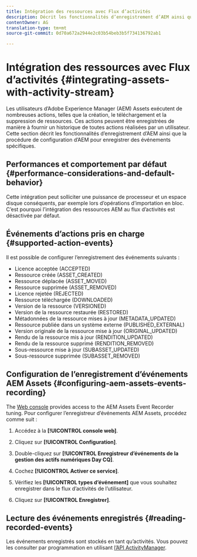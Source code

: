 ```yaml
---
title: Intégration des ressources avec Flux d’activités
description: Décrit les fonctionnalités d’enregistrement d’AEM ainsi que la procédure de configuration d’AEM pour enregistrer des événements spécifiques.
contentOwner: AG
translation-type: tm+mt
source-git-commit: 0d70a672a2944e2c03b54beb3b5f734136792ab1

---
```



# Intégration des ressources avec Flux d’activités {#integrating-assets-with-activity-stream}

Les utilisateurs d’Adobe Experience Manager (AEM) Assets exécutent de nombreuses actions, telles que la création, le téléchargement et la suppression de ressources. Ces actions peuvent être enregistrées de manière à fournir un historique de toutes actions réalisées par un utilisateur. Cette section décrit les fonctionnalités d’enregistrement d’AEM ainsi que la procédure de configuration d’AEM pour enregistrer des événements spécifiques.

## Performances et comportement par défaut {#performance-considerations-and-default-behavior}

Cette intégration peut solliciter une puissance de processeur et un espace disque conséquents, par exemple lors d’opérations d’importation en bloc. C’est pourquoi l’intégration des ressources AEM au flux d’activités est désactivée par défaut.

## Événements d’actions pris en charge {#supported-action-events}

Il est possible de configurer l’enregistrement des événements suivants : 

* Licence acceptée (ACCEPTED)
* Ressource créée (ASSET_CREATED)
* Ressource déplacée (ASSET_MOVED)
* Ressource supprimée (ASSET_REMOVED)
* Licence rejetée (REJECTED)
* Ressource téléchargée (DOWNLOADED)
* Version de la ressource (VERSIONED)
* Version de la ressource restaurée (RESTORED)
* Métadonnées de la ressource mises à jour (METADATA_UPDATED)
* Ressource publiée dans un système externe (PUBLISHED_EXTERNAL)
* Version originale de la ressource mise à jour (ORIGINAL_UPDATED)
* Rendu de la ressource mis à jour (RENDITION_UPDATED)
* Rendu de la ressource supprimé (RENDITION_REMOVED)
* Sous-ressource mise à jour (SUBASSET_UPDATED)
* Sous-ressource supprimée (SUBASSET_REMOVED)

## Configuration de l’enregistrement d’événements AEM Assets {#configuring-aem-assets-events-recording}

The [Web console](/help/sites-deploying/configuring-osgi.md) provides access to the AEM Assets Event Recorder tuning. Pour configurer l’enregistreur d’événements AEM Assets, procédez comme suit :

1. Accédez à la **[!UICONTROL console web]**.

1. Cliquez sur **[!UICONTROL Configuration]**.

1. Double-cliquez sur **[!UICONTROL Enregistreur d’événements de la gestion des actifs numériques Day CQ]**. 

1. Cochez **[!UICONTROL Activer ce service]**.

1. Vérifiez les **[!UICONTROL types d’événement]** que vous souhaitez enregistrer dans le flux d’activités de l’utilisateur. 

1. Cliquez sur **[!UICONTROL Enregistrer]**.

## Lecture des événements enregistrés {#reading-recorded-events}

Les événements enregistrés sont stockés en tant qu’activités. Vous pouvez les consulter par programmation en utilisant [l’API ActivityManager](https://helpx.adobe.com/experience-manager/6-4/sites/developing/using/reference-materials/javadoc/com/adobe/granite/activitystreams/ActivityManager.html). 
